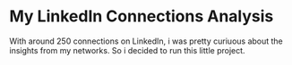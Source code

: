 # My LinkedIn Connections Analysis

With around 250 connections on LinkedIn, i was pretty curiuous about the insights from my networks. So i decided to run this little project.
